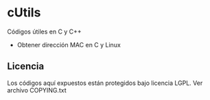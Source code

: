 cUtils
======

Códigos útiles en C y C++

* Obtener dirección MAC en C y Linux

Licencia
--------

Los códigos aquí expuestos están protegidos bajo licencia LGPL. Ver archivo COPYING.txt
